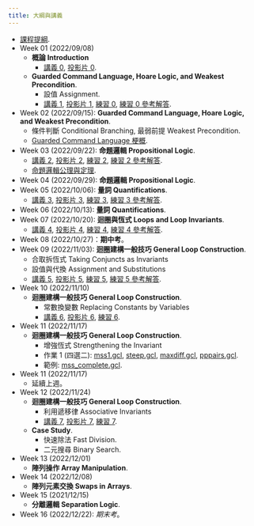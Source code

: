 ```yaml
---
title: 大綱與講義
---
```



* [課程提綱](../assets/syllabus.pdf).
* Week 01 (2022/09/08)
  * **概論 Introduction**
    * [講義 0](../assets/handouts_00.pdf), [投影片 0](../assets/slides_00.pdf).
  * **Guarded Command Language, Hoare Logic, and Weakest Precondition**.
    * 設值 Assignment.
    * [講義 1](../assets/handouts_01.pdf), [投影片 1](../assets/slides_01.pdf),
      [練習 0](../assets/practicals_00.pdf), [練習 0 參考解答](../assets/practicals_00_sols.pdf).
* Week 02 (2022/09/15): **Guarded Command Language, Hoare Logic, and Weakest Precondition**.
  * 條件判斷 Conditional Branching, 最弱前提 Weakest Precondition.
  * [Guarded Command Language 梗概](../assets/gcl-summary.pdf).
* Week 03 (2022/09/22): **命題邏輯 Propositional Logic**.
  * [講義 2](../assets/handouts_02.pdf), [投影片 2](../assets/slides_02.pdf),
    [練習 2](../assets/practicals_02.pdf), [練習 2 參考解答](../assets/practicals_02_sols.pdf).
  * [命題邏輯公理與定理](../assets/theorems_prop.pdf).
* Week 04 (2022/09/29): **命題邏輯 Propositional Logic**.
* Week 05 (2022/10/06): **量詞 Quantifications**.
  * [講義 3](../assets/handouts_03.pdf), [投影片 3](../assets/slides_03.pdf),
      [練習 3](../assets/practicals_03.pdf), [練習 3 參考解答](../assets/practicals_03_sols.pdf).
* Week 06 (2022/10/13): **量詞 Quantifications**.
* Week 07 (2022/10/20): **迴圈與恆式 Loops and Loop Invariants**.
  * [講義 4](../assets/handouts_04.pdf), [投影片 4](../assets/slides_04.pdf),
      [練習 4](../assets/practicals_04.pdf), [練習 4 參考解答](../assets/practicals_04_sols.pdf).
* Week 08 (2022/10/27)：**期中考**。
* Week 09 (2022/11/03):  **迴圈建構一般技巧 General Loop Construction**.
    * 合取拆恆式 Taking Conjuncts as Invariants
    * 設值與代換 Assignment and Substitutions
    * [講義 5](../assets/handouts_05.pdf), [投影片 5](../assets/slides_05.pdf),
        [練習 5](../assets/practicals_05.pdf), [練習 5 參考解答](../assets/practicals_05_sols.pdf).
* Week 10 (2022/11/10)
  * **迴圈建構一般技巧 General Loop Construction**.
    * 常數換變數 Replacing Constants by Variables
    * [講義 6](../assets/handouts_06.pdf), [投影片 6](../assets/slides_06.pdf),
        [練習 6](../assets/practicals_06.pdf).
* Week 11 (2022/11/17)
  * **迴圈建構一般技巧 General Loop Construction**.
    * 增強恆式 Strengthening the Invariant
    * 作業 1 (四選二): [mss1.gcl](../assets/mss1.gcl), [steep.gcl](../assets/steep.gcl), [maxdiff.gcl](../assets/maxdiff.gcl), [pppairs.gcl](../assets/pppairs.gcl).
    * 範例: [mss_complete.gcl](../assets/mss_complete.gcl).
* Week 11 (2022/11/17)
  * 延續上週。
* Week 12 (2022/11/24)
  * **迴圈建構一般技巧 General Loop Construction**.
    * 利用遞移律 Associative Invariants
    * [講義 7](../assets/handouts_07.pdf), [投影片 7](../assets/slides_07.pdf),
        [練習 7](../assets/practicals_07.pdf).
  * **Case Study**.
    * 快速除法 Fast Division.
    * 二元搜尋 Binary Search.
* Week 13 (2022/12/01)
  * **陣列操作 Array Manipulation**.
* Week 14 (2022/12/08)
  * **陣列元素交換 Swaps in Arrays**.
* Week 15 (2021/12/15)
  * **分離邏輯 Separation Logic**.
* Week 16 (2022/12/22): *期末考*。
